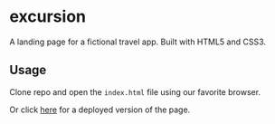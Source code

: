 # excursion

A landing page for a fictional travel app. Built with HTML5 and CSS3.

## Usage
Clone repo and open the ```index.html``` file using our favorite browser. 

Or click [here](https://tpaternina.github.io/excursion/ "Github Pages") for a deployed version of the page.
